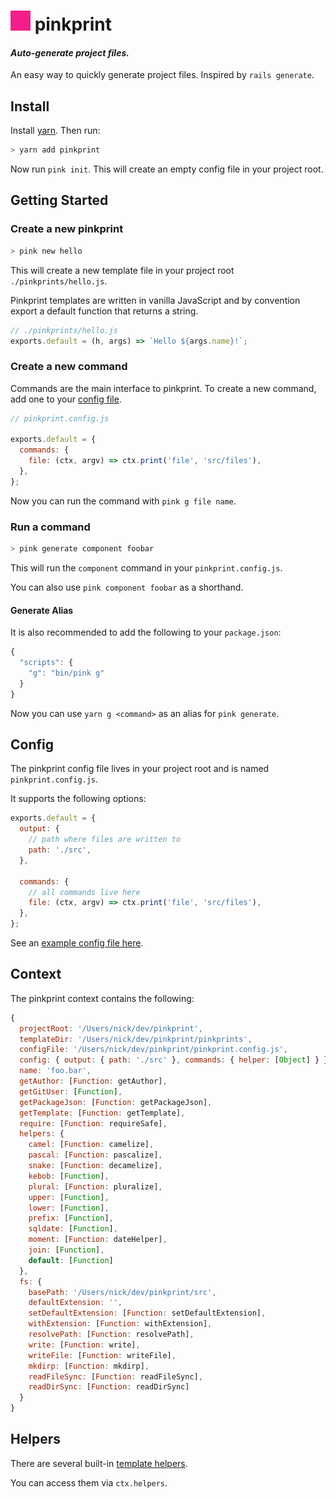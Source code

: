 # ![pink](/pink.png) pinkprint

#### _Auto-generate project files._

An easy way to quickly generate project files. Inspired by `rails generate`.

## Install

Install [yarn][yarn-install]. Then run:

```bash
> yarn add pinkprint
```

Now run `pink init`. This will create an empty config file in your project root.

## Getting Started

### Create a new pinkprint

```bash
> pink new hello
```

This will create a new template file in your project root `./pinkprints/hello.js`.

Pinkprint templates are written in vanilla JavaScript and by convention export a
default function that returns a string.

```javascript
// ./pinkprints/hello.js
exports.default = (h, args) => `Hello ${args.name}!`;
```

### Create a new command

Commands are the main interface to pinkprint. To create a new command, add one
to your [config file](#config).

```javascript
// pinkprint.config.js

exports.default = {
  commands: {
    file: (ctx, argv) => ctx.print('file', 'src/files'),
  },
};
```

Now you can run the command with `pink g file name`.

### Run a command

```bash
> pink generate component foobar
```

This will run the `component` command in your `pinkprint.config.js`.

You can also use `pink component foobar` as a shorthand.

#### Generate Alias

It is also recommended to add the following to your `package.json`:

```javascript
{
  "scripts": {
    "g": "bin/pink g"
  }
}
```

Now you can use `yarn g <command>` as an alias for `pink generate`.

## Config

The pinkprint config file lives in your project root and is named `pinkprint.config.js`.

It supports the following options:

```javascript
exports.default = {
  output: {
    // path where files are written to
    path: './src',
  },

  commands: {
    // all commands live here
    file: (ctx, argv) => ctx.print('file', 'src/files'),
  },
};
```

See an [example config file here](./pinkprint.config.js).

## Context

The pinkprint context contains the following:

```javascript
{
  projectRoot: '/Users/nick/dev/pinkprint',
  templateDir: '/Users/nick/dev/pinkprint/pinkprints',
  configFile: '/Users/nick/dev/pinkprint/pinkprint.config.js',
  config: { output: { path: './src' }, commands: { helper: [Object] } },
  name: 'foo.bar',
  getAuthor: [Function: getAuthor],
  getGitUser: [Function],
  getPackageJson: [Function: getPackageJson],
  getTemplate: [Function: getTemplate],
  require: [Function: requireSafe],
  helpers: {
    camel: [Function: camelize],
    pascal: [Function: pascalize],
    snake: [Function: decamelize],
    kebob: [Function],
    plural: [Function: pluralize],
    upper: [Function],
    lower: [Function],
    prefix: [Function],
    sqldate: [Function],
    moment: [Function: dateHelper],
    join: [Function],
    default: [Function]
  },
  fs: {
    basePath: '/Users/nick/dev/pinkprint/src',
    defaultExtension: '',
    setDefaultExtension: [Function: setDefaultExtension],
    withExtension: [Function: withExtension],
    resolvePath: [Function: resolvePath],
    write: [Function: write],
    writeFile: [Function: writeFile],
    mkdirp: [Function: mkdirp],
    readFileSync: [Function: readFileSync],
    readDirSync: [Function: readDirSync]
  }
}
```

## Helpers

There are several built-in [template helpers](./src/template-helpers.js).

You can access them via `ctx.helpers`.

[prettier]: https://github.com/prettier/prettier
[yarn-install]: https://yarnpkg.com/lang/en/docs/install/
[yargs]: https://github.com/yargs/yargs
